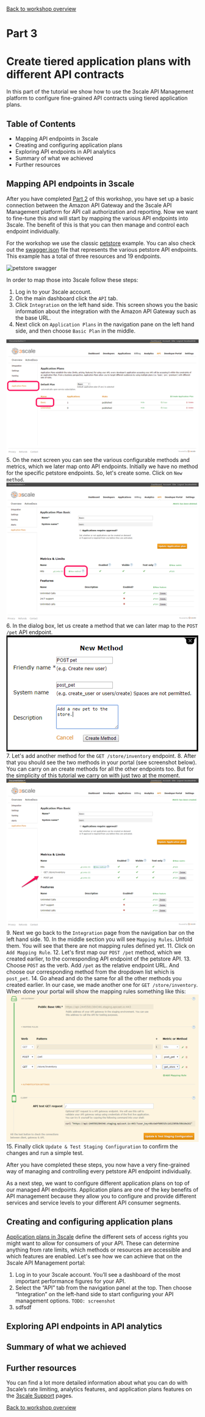 [Back to workshop overview](../README.md)

# Part 3
# Create tiered application plans with different API contracts

In this part of the tutorial we show how to use the 3scale API Management platform to configure fine-grained API contracts using tiered application plans. 

## Table of Contents
* Mapping API endpoints in 3scale
* Creating and configuring application plans
* Exploring API endpoints in API analytics
* Summary of what we achieved
* Further resources

## Mapping API endpoints in 3scale
After you have completed [Part 2](Part2--APImanagement.md) of this workshop, you have set up a basic connection between the Amazon API Gateway and the 3scale API Management platform for API call authorization and reporting. Now we want to fine-tune this and will start by mapping the various API endpoints into 3scale. The benefit of this is that you can then manage and control each endpoint individually.

For the workshop we use the classic [petstore](http://petstore.swagger.io/) example. You can also check out the [swagger.json](http://petstore.swagger.io/v2/swagger.json) file that represents the various petstore API endpoints. This example has a total of three resources and 19 endpoints.  

![petstore swagger](./img/part3-2-petstore-swagger.png)

In order to map those into 3scale follow these steps:
1. Log in to your 3scale account.
2. On the main dashboard click the `API` tab. 
3. Click `Integration` on the left hand side. This screen shows you the basic information about the integration with the Amazon API Gateway such as the base URL.
4. Next click on `Application Plans` in the navigation pane on the left hand side, and then choose `Basic Plan` in the middle. 

![Basic App Plan](./img/part3-2-BasicAppPlan.png)
5. On the next screen you can see the various configurable methods and metrics, which we later map onto API endpoints. Initially we have no method for the specific petstore endpoints. So, let's create some. Click on `New method`. 
![new method](./img/part3-3-new-method.png)
6. In the dialog box, let us create a method that we can later map to the `POST /pet` API endpoint.
![new method dialog](./img/part3-4-new-method-dialog.png)
7. Let's add another method for the `GET /store/inventory` endpoint.
8. After that you should see the two methods in your portal (see screenshot below). You can carry on an create methods for all the other endpoints too. But for the simplicity of this tutorial we carry on with just two at the moment.
![two methods done](./img/part3-5-two-methods-done.png)
9. Next we go back to the `Integration` page from the navigation bar on the left hand side. 
10. In the middle section you will see `Mapping Rules`. Unfold them. You will see that there are not mapping rules defined yet. 
11. Click on `Add Mapping Rule`.
12. Let's first map our `POST /pet` method, which we created earlier, to the corresponding API endpoint of the petstore API.
13. Choose `POST` as the verb. Add `/pet` as the relative endpoint URL. And choose our corresponding method from the dropdown list which is `post_pet`.
14. Go ahead and do the same for all the other methods you created earlier. In our case, we made another one for `GET /store/inventory`. When done your portal will show the mapping rules something like this:
![mapping rules](./img/part3-6-mapping-rules.png)
15. Finally click `Update & Test Staging Configuration` to confirm the changes and run a simple test.

After you have completed these steps, you now have a very fine-grained way of managing and controlling every petstore API endpoint individually. 

As a next step, we want to configure different application plans on top of our managed API endpoints. Application plans are one of the key benefits of API management because they allow you to configure and provide different services and service levels to your different API consumer segments. 




## Creating and configuring application plans

[Application plans in 3scale](https://support.3scale.net/howtos/api-configuration#application-plans) define the different sets of access rights you might want to allow for consumers of your API. These can determine anything from rate limits, which methods or resources are accessible and which features are enabled. Let's see how we can achieve that on the 3scale API Management portal:

1. Log in to your 3scale account. You’ll see a dashboard of the most important performance figures for your API.  
2. Select the “API” tab from the navigation panel at the top. Then choose “Integration” on the left-hand side to start configuring your API management options.
`TODO: screenshot`
2. sdfsdf

## Exploring API endpoints in API analytics

## Summary of what we achieved

## Further resources
You can find a lot more detailed information about what you can do with 3scale’s rate limiting, analytics features, and application plans features on the [3scale Support](https://support.3scale.net/get-started/quickstarts/3scale-api-analytics) pages. 















[Back to workshop overview](../README.md)

